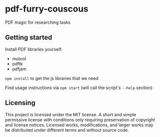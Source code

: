 # pdf-furry-couscous

PDF magic for researching tasks

## Getting started

Install PDF libraries yourself:

-   mutool
-   pdftk
-   pdfjam

`npm install` to get the js libraries that we need

Find usage instructions via `npm start` (will call the script's `--help` section)

## Licensing

This project is licensed under the MIT license. A short and simple permissive license with conditions only requiring preservation of copyright and license notices. Licensed works, modifications, and larger works may be distributed under different terms and without source code.

